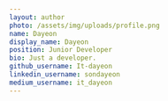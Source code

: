 ```yaml
---
layout: author
photo: /assets/img/uploads/profile.png
name: Dayeon
display_name: Dayeon
position: Junior Developer
bio: Just a developer.
github_username: It-dayeon
linkedin_username: sondayeon
medium_username: it_dayeon
---
```


